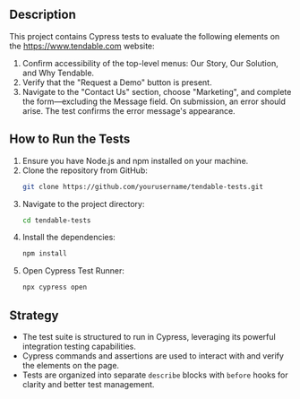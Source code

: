 ## Description
This project contains Cypress tests to evaluate the following elements on the https://www.tendable.com website:
1. Confirm accessibility of the top-level menus: Our Story, Our Solution, and Why Tendable.
2. Verify that the "Request a Demo" button is present.
3. Navigate to the "Contact Us" section, choose "Marketing", and complete the form—excluding the Message field. On submission, an error should arise. The test confirms the error message's appearance.

## How to Run the Tests
1. Ensure you have Node.js and npm installed on your machine.
2. Clone the repository from GitHub:
    ```bash
    git clone https://github.com/yourusername/tendable-tests.git
    ```
3. Navigate to the project directory:
    ```bash
    cd tendable-tests
    ```
4. Install the dependencies:
    ```bash
    npm install
    ```
5. Open Cypress Test Runner:
    ```bash
    npx cypress open
    ```

## Strategy
- The test suite is structured to run in Cypress, leveraging its powerful integration testing capabilities.
- Cypress commands and assertions are used to interact with and verify the elements on the page.
- Tests are organized into separate `describe` blocks with `before` hooks for clarity and better test management.

